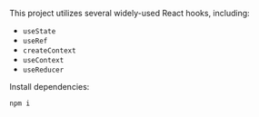 This project utilizes several widely-used React hooks, including:

- `useState`
- `useRef`
- `createContext`
- `useContext`
- `useReducer`

Install  dependencies:

``npm i``

